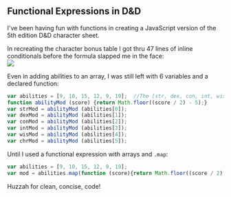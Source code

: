 ## Functional Expressions in D&D ##
I've been having fun with functions in creating a JavaScript version of the 5th edition D&D character sheet.

In recreating the character bonus table I got thru 47 lines of inline conditionals before the formula slapped me in the face:  
![](http://cl.ly/image/3046350l3X1r/OG_s.jpg)


Even in adding abilities to an array, I was still left with 6 variables and a declared function:

```javascript
var abilities = [9, 10, 15, 12, 9, 19];  //The [str, dex, con, int, wis, chr] of my current character
function abilityMod (score) {return Math.floor((score / 2) - 5);}  
var strMod = abilityMod (abilities[0]);  
var dexMod = abilityMod (abilities[1]);  
var conMod = abilityMod (abilities[2]);  
var intMod = abilityMod (abilities[3]);  
var wisMod = abilityMod (abilities[4]);  
var chrMod = abilityMod (abilities[5]);
```

Until I used a functional expression with arrays and `.map`:

```javascript
var abilities = [9, 10, 15, 12, 9, 19];  
var mod = abilities.map(function (score){return Math.floor((score / 2) - 5);});
```
	
Huzzah for clean, concise, code!